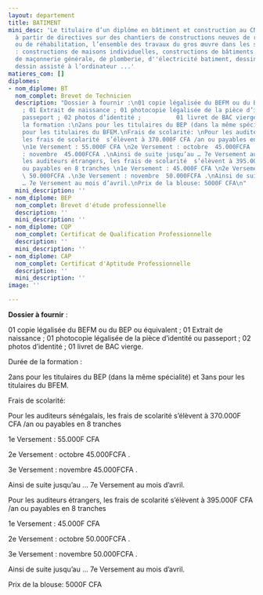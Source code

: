 ```yaml
---
layout: departement
title: BATIMENT
mini_desc: 'Le titulaire d’un diplôme en bâtiment et construction au CNQP, réalise,
  à partir de directives sur des chantiers de constructions neuves de rénovations
  ou de réhabilitation, l’ensemble des travaux du gros œuvre dans les secteurs suivants
  : constructions de maisons individuelles, constructions de bâtiments divers, travaux
  de maçonnerie générale, de plomberie, d''électricité batiment, dessin bâtiment manuel,
  dessin assisté à l’ordinateur ...'
matieres_com: []
diplomes:
- nom_diplome: BT
  nom_complet: Brevet de Technicien
  description: "Dossier à fournir :\n01 copie légalisée du BEFM ou du BEP ou équivalent
    ; 01 Extrait de naissance ; 01 photocopie légalisée de la pièce d’identité ou
    passeport ; 02 photos d’identité ;          01 livret de BAC vierge.\nDurée de
    la formation :\n2ans pour les titulaires du BEP (dans la même spécialité) et 3ans
    pour les titulaires du BFEM.\nFrais de scolarité: \nPour les auditeurs sénégalais,
    les frais de scolarité  s’élèvent à 370.000F CFA /an ou payables en 8 tranches
    \n1e Versement : 55.000F CFA \n2e Versement : octobre  45.000FCFA .\n3e Versement
    : novembre  45.000FCFA .\nAinsi de suite jusqu’au … 7e Versement au mois d’avril.\nPour
    les auditeurs étrangers, les frais de scolarité  s’élèvent à 395.000F CFA /an
    ou payables en 8 tranches \n1e Versement : 45.000F CFA \n2e Versement : octobre
    \ 50.000FCFA .\n3e Versement : novembre  50.000FCFA .\nAinsi de suite jusqu’au
    … 7e Versement au mois d’avril.\nPrix de la blouse: 5000F CFA\n"
  mini_description: ''
- nom_diplome: BEP
  nom_complet: Brevet d'étude professionnelle
  description: ''
  mini_description: ''
- nom_diplome: CQP
  nom_complet: Certificat de Qualification Professionnelle
  description: ''
  mini_description: ''
- nom_diplome: CAP
  nom_complet: Certificat d'Aptitude Professionnelle
  description: ''
  mini_description: ''
image: ''

---
```

**Dossier à fournir** :

01 copie légalisée du BEFM ou du BEP ou équivalent ; 01 Extrait de naissance ; 01 photocopie légalisée de la pièce d’identité ou passeport ; 02 photos d’identité ; 01 livret de BAC vierge.

Durée de la formation :

2ans pour les titulaires du BEP (dans la même spécialité) et 3ans pour les titulaires du BFEM.

Frais de scolarité:

Pour les auditeurs sénégalais, les frais de scolarité s’élèvent à 370.000F CFA /an ou payables en 8 tranches

1e Versement : 55.000F CFA

2e Versement : octobre 45.000FCFA .

3e Versement : novembre 45.000FCFA .

Ainsi de suite jusqu’au … 7e Versement au mois d’avril.

Pour les auditeurs étrangers, les frais de scolarité s’élèvent à 395.000F CFA /an ou payables en 8 tranches

1e Versement : 45.000F CFA

2e Versement : octobre 50.000FCFA .

3e Versement : novembre 50.000FCFA .

Ainsi de suite jusqu’au … 7e Versement au mois d’avril.

Prix de la blouse: 5000F CFA